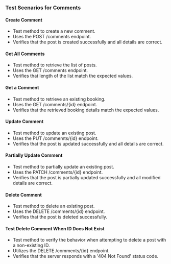### Test Scenarios for Comments

#### Create Comment
- Test method to create a new comment.
- Uses the POST /comments endpoint.
- Verifies that the post is created successfully and all details are correct.

#### Get All Comments
- Test method to retrieve the list of posts.
- Uses the GET /comments endpoint.
- Verifies that length of the list match the expected values.

#### Get a Comment
- Test method to retrieve an existing booking.
- Uses the GET /comments/{id} endpoint.
- Verifies that the retrieved booking details match the expected values.

#### Update Comment
- Test method to update an existing post.
- Uses the PUT /commemts/{id} endpoint.
- Verifies that the post is updated successfully and all details are correct.

#### Partially Update Comment
- Test method to partially update an existing post.
- Uses the PATCH /comments/{id} endpoint.
- Verifies that the post is partially updated successfully and all modified details are correct.

#### Delete Comment
- Test method to delete an existing post.
- Uses the DELETE /comments/{id} endpoint.
- Verifies that the post is deleted successfully.

#### Test Delete Comment When ID Does Not Exist
- Test method to verify the behavior when attempting to delete a post with a non-existing ID.
- Utilizes the DELETE /comments/{id} endpoint.
- Verifies that the server responds with a '404 Not Found' status code.
